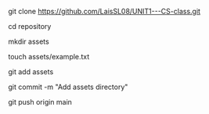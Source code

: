 git clone https://github.com/LaisSL08/UNIT1---CS-class.git

cd repository

mkdir assets

touch assets/example.txt

git add assets

git commit -m "Add assets directory"

git push origin main
